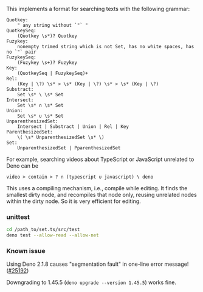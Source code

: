 This implements a format for searching texts with the following grammar:

```
Quotkey:
    " any string without `"` "
QuotkeySeq:
    (Quotkey \s*)? Quotkey
Fuzykey:
    nonempty trimed string which is not Set, has no white spaces, has no `"` pair
FuzykeySeq:
    (Fuzykey \s+)? Fuzykey
Key:
    (QuotkeySeq | FuzykeySeq)+
Rel:
    (Key | \?) \s* > \s* (Key | \?) \s* > \s* (Key | \?)
Substract:
    Set \s* \ \s* Set
Intersect:
    Set \s* ∩ \s* Set
Union:
    Set \s* ∪ \s* Set
UnparenthesizedSet:
    Intersect | Substract | Union | Rel | Key
ParenthesizedSet: 
    \( \s* UnparenthesizedSet \s* \)
Set:
    UnparenthesizedSet | PparenthesizedSet
```

For example, searching videos about TypeScript or JavaScript unrelated to Deno
can be

```
video > contain > ? ∩ (typescript ∪ javascript) \ deno
```

This uses a compiling mechanism, i.e., compile while editing. It finds the
smallest dirty node, and recompiles that node only, reusing unrelated nodes
within the dirty node. So it is very efficient for editing.

### unittest

```bash
cd /path_to/set.ts/src/test
deno test --allow-read --allow-net
```

### Known issue

Using Deno 2.1.8 causes "segmentation fault" in one-line error message! ([#25192](https://github.com/denoland/deno/issues/25192))

Downgrading to 1.45.5 (`deno upgrade --version 1.45.5`) works fine.
